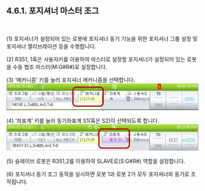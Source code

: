 ﻿## 4.6.1. 포지셔너 마스터 조그


<Br>

(1)	포지셔너가 설정되어 있는 로봇에 포지셔너 동기 기능을 위한 포지셔너 그룹 설정 및 포지셔너 캘리브레이션 등을 수행합니다. 

(2)	R351, 1혹은 사용자키를 이용하여 마스터로 설정할 포지셔너가 설정되어 있는 로봇을 수동 협조 마스터(M:G#R#)로 설정합니다. 

(3)	‘메커니즘’ 키를 눌러 포지셔너 메커니즘을 선택합니다.
![](../../_assets/4-7.png)

(4)	‘좌표계’ 키를 눌러 동기좌표계 S1(혹은 S2)이 선택되도록 합니다.
 ![](../../_assets/4-8.png)


(5)	슬레이브 로봇은 R351,2를 이용하여 SLAVE로(S:G#R#) 역할을 설정합니다. 

(6)	포지셔너 동기 조그 동작을 실시하면 로봇 1과 로봇 2가 모두 포지셔너와 동기로 조작됩니다. 
